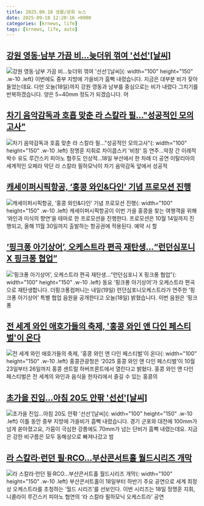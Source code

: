 ```yaml
---
title: 2025.09.18 생활/문화 뉴스
date: 2025-09-18 12:20:16 +0900
categories: [krnews, life]
tags: [krnews, life, auto]
---
```

## [강원 영동·남부 가끔 비…늦더위 꺾여 '선선'[날씨]](https://n.news.naver.com/mnews/article/055/0001293421)

![강원 영동·남부 가끔 비…늦더위 꺾여 '선선'[날씨]](https://mimgnews.pstatic.net/image/origin/055/2025/09/18/1293421.jpg?type=nf220_150){: width="100" height="150" .w-10 .left}
이번에도 중부 지방에 가을비가 흠뻑 내렸습니다. 지금은 대부분 비가 잦아들었는데요. 다만 오늘(18일)까지 강원 영동과 남부를 중심으로는 비가 내렸다 그치기를 반복하겠습니다. 양은 5~40mm 정도가 되겠습니다. 어

## [차기 음악감독과 호흡 맞춘 라 스칼라 필…"성공적인 모의고사"](https://n.news.naver.com/mnews/article/001/0015633955)

![차기 음악감독과 호흡 맞춘 라 스칼라 필…"성공적인 모의고사"](https://mimgnews.pstatic.net/image/origin/001/2025/09/18/15633955.jpg?type=nf220_150){: width="100" height="150" .w-10 .left}
정명훈 지휘로 차이콥스키 '비창' 등 연주…악장 간 이례적 박수 유도 루간스키 피아노 협주도 인상적…18일 부산에서 한 차례 더 공연 이탈리아의 세계적인 오페라 악단 라 스칼라 필하모닉이 차기 음악감독 앞에서 성공적

## [캐세이퍼시픽항공, ‘홍콩 와인&다인’ 기념 프로모션 진행](https://n.news.naver.com/mnews/article/015/0005186654)

![캐세이퍼시픽항공, ‘홍콩 와인&다인’ 기념 프로모션 진행](https://mimgnews.pstatic.net/image/origin/015/2025/09/18/5186654.jpg?type=nf220_150){: width="100" height="150" .w-10 .left}
캐세이퍼시픽항공이 이번 가을 홍콩을 찾는 여행객을 위해 ‘와인과 미식의 향연’을 테마로 한 프로모션을 진행한다. 프로모션은 10월 14일까지 진행되고, 올해 11월 30일까지 출발하는 항공권에 적용된다. 예약 시 할

## [‘핑크퐁 아기상어’, 오케스트라 편곡 재탄생…“런던심포니 X 핑크퐁 협업”](https://n.news.naver.com/mnews/article/056/0012031969)

![‘핑크퐁 아기상어’, 오케스트라 편곡 재탄생…“런던심포니 X 핑크퐁 협업”](https://mimgnews.pstatic.net/image/origin/056/2025/09/18/12031969.jpg?type=nf220_150){: width="100" height="150" .w-10 .left}
동요 ‘핑크퐁 아기상어’가 오케스트라 편곡으로 재탄생합니다. 더핑크퐁컴퍼니는 내일(19일) 런던심포니오케스트라가 연주한 ‘핑크퐁 아기상어’ 특별 협업 음원을 공개한다고 오늘(18일) 밝혔습니다. 이번 음원은 ‘핑크퐁

## [전 세계 와인 애호가들의 축제, '홍콩 와인 앤 다인 페스티벌'이 온다](https://n.news.naver.com/mnews/article/015/0005186630)

![전 세계 와인 애호가들의 축제, '홍콩 와인 앤 다인 페스티벌'이 온다](https://mimgnews.pstatic.net/image/origin/015/2025/09/18/5186630.jpg?type=nf220_150){: width="100" height="150" .w-10 .left}
홍콩관광청은 ‘2025 홍콩 와인 앤 다인 페스티벌’이 10월 23일부터 26일까지 홍콩 센트럴 하버프론트에서 열린다고 밝혔다. 홍콩 와인 앤 다인 페스티벌은 전 세계의 와인과 음식을 한자리에서 즐길 수 있는 홍콩의

## [초가을 진입…아침 20도 안팎 '선선'[날씨]](https://n.news.naver.com/mnews/article/055/0001293400)

![초가을 진입…아침 20도 안팎 '선선'[날씨]](https://mimgnews.pstatic.net/image/origin/055/2025/09/17/1293400.jpg?type=nf220_150){: width="100" height="150" .w-10 .left}
이틀 동안 중부 지방에 가을비가 흠뻑 내렸습니다. 경기 군포와 대전에 100mm가 넘게 쏟아졌고요, 가뭄이 극심한 강릉에도 70mm가 넘는 단비가 흠뻑 내렸는데요. 지금은 강한 비구름은 모두 동해상으로 빠져나갔고 밤

## [라 스칼라·런던 필·RCO…부산콘서트홀 월드시리즈 개막](https://n.news.naver.com/mnews/article/082/0001345454)

![라 스칼라·런던 필·RCO…부산콘서트홀 월드시리즈 개막](https://mimgnews.pstatic.net/image/origin/082/2025/09/18/1345454.jpg?type=nf220_150){: width="100" height="150" .w-10 .left}
부산콘서트홀이 18일부터 하반기 주요 공연으로 세계 최정상 오케스트라를 초청하는 ‘월드 시리즈’를 선보인다. 이번 시리즈는 18일 정명훈 지휘, 니콜라이 루간스키 피아노 협연의 ‘라 스칼라 필하모닉 오케스트라’ 공연

